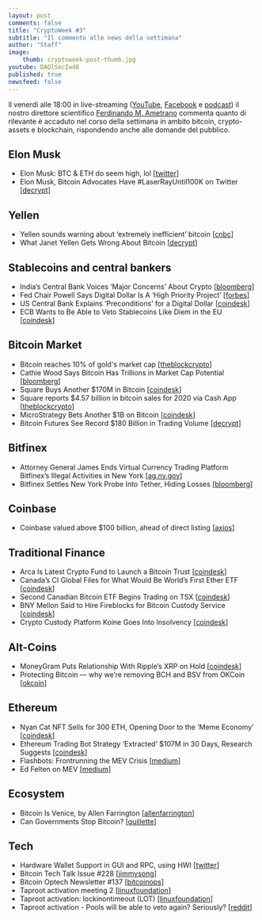 ```yaml
---
layout: post
comments: false
title: "CryptoWeek #3"
subtitle: "Il commento alle news della settimana" 
author: "Staff"
image:
    thumb: cryptoweek-post-thumb.jpg
youtube: DAQlSecIwd8
published: true
newsfeed: false
---
```


Il venerdì alle 18:00 in live-streaming
([YouTube](https://www.youtube.com/watch?v=6SVoSmLxNhM&list=PLTLa2tRY91LI9MN6-_ai0J6jTRcY8znDc&index=1),
[Facebook](https://www.facebook.com/DigitalGoldInstitute)
e [podcast](https://podcast.dgi.io/))
il nostro direttore scientifico [Ferdinando M. Ametrano](https://www.ametrano.net)
commenta quanto di rilevante è accaduto nel corso della settimana
in ambito bitcoin, crypto-assets e blockchain,
rispondendo anche alle domande del pubblico.

<div id="buzzsprout-player-8035698"></div><script src="https://www.buzzsprout.com/1686991/8035698-cryptoweek-3-26-febbraio-2021.js?container_id=buzzsprout-player-8035698&player=small" type="text/javascript" charset="utf-8"></script>

## Elon Musk

- Elon Musk: BTC & ETH do seem high, lol
  [[twitter](https://twitter.com/elonmusk/status/1363021091086561285?s=20)]
- Elon Musk, Bitcoin Advocates Have #LaserRayUntil100K on Twitter
  [[decrypt](https://decrypt.co/58302/elon-musk-bitcoin-advocates-have-laser-eyes-on-twitter-heres-why)]

## Yellen

- Yellen sounds warning about ‘extremely inefficient’ bitcoin
  [[cnbc](https://www.cnbc.com/2021/02/22/yellen-sounds-warning-about-extremely-inefficient-bitcoin.html)]
- What Janet Yellen Gets Wrong About Bitcoin
  [[decrypt](https://decrypt.co/58618/janet-yellen-wrong-about-bitcoin)]

## Stablecoins and central bankers

- India’s Central Bank Voices ‘Major Concerns’ About Crypto
  [[bloomberg](https://www.bloomberg.com/news/articles/2021-02-24/india-s-central-bank-says-it-has-major-concerns-about-crypto)]
- Fed Chair Powell Says Digital Dollar Is A ‘High Priority Project’
  [[forbes](https://www.forbes.com/sites/sarahhansen/2021/02/23/fed-chair-powell-says-digital-dollar-is-a-high-priority-project)]
- US Central Bank Explains ‘Preconditions’ for a Digital Dollar
  [[coindesk](https://www.coindesk.com/federal-reserve-digital-dollar-consultation)]
- ECB Wants to Be Able to Veto Stablecoins Like Diem in the EU
  [[coindesk](https://www.coindesk.com/ecb-wants-to-be-able-to-veto-stablecoins-like-diem-in-the-eu)]

## Bitcoin Market

- Bitcoin reaches 10% of gold's market cap
  [[theblockcrypto](https://www.theblockcrypto.com/linked/95583/bitcoin-gold-market-cap-new-high)]
- Cathie Wood Says Bitcoin Has Trillions in Market Cap Potential
  [[bloomberg](https://www.bloomberg.com/news/articles/2021-02-25/cathie-wood-says-bitcoin-has-trillions-in-market-cap-potential)]
- Square Buys Another $170M in Bitcoin 
  [[coindesk](https://www.coindesk.com/square-announces-additional-170m-bitcoin-buy)]
- Square reports $4.57 billion in bitcoin sales for 2020 via Cash App
  [[theblockcrypto](https://www.theblockcrypto.com/post/95882/square-bitcoin-2020-cash-app-results)]
- MicroStrategy Bets Another $1B on Bitcoin
  [[coindesk](https://www.coindesk.com/microstrategy-buys-billion-dollars-bitcoin)]
- Bitcoin Futures See Record $180 Billion in Trading Volume
  [[decrypt](https://decrypt.co/59303/bitcoin-futures-see-record-180-billion-in-trading-volume)]

## Bitfinex

- Attorney General James Ends Virtual Currency Trading Platform Bitfinex’s Illegal Activities in New York
  [[ag.ny.gov](https://ag.ny.gov/press-release/2021/attorney-general-james-ends-virtual-currency-trading-platform-bitfinexs-illegal)]
- Bitfinex Settles New York Probe Into Tether, Hiding Losses
  [[bloomberg](https://www.bloomberg.com/news/articles/2021-02-23/crypto-exchange-bitfinex-settles-with-new-york-to-end-probe)]

## Coinbase

- Coinbase valued above $100 billion, ahead of direct listing
  [[axios](https://www.axios.com/coinbase-valued-100-billion-direct-listing-9b43e316-7ff7-4f6a-a1db-4dc2481a93ee.html)]

## Traditional Finance

- Arca Is Latest Crypto Fund to Launch a Bitcoin Trust
  [[coindesk](https://www.coindesk.com/arca-launches-bitcoin-trust)]
- Canada’s CI Global Files for What Would Be World’s First Ether ETF
  [[coindesk](https://www.coindesk.com/canadas-ci-global-files-for-what-would-be-worlds-first-ether-etf)]
- Second Canadian Bitcoin ETF Begins Trading on TSX
  [[coindesk](https://www.coindesk.com/second-canadian-bitcoin-etf-begins-trading-on-tsx-today)]
- BNY Mellon Said to Hire Fireblocks for Bitcoin Custody Service
  [[coindesk](https://www.coindesk.com/bny-mellon-said-to-hire-fireblocks-for-bitcoin-custody-service)]
- Crypto Custody Platform Koine Goes Into Insolvency
  [[coindesk](https://www.coindesk.com/crypto-custody-platform-koine-goes-into-insolvency)]

## Alt-Coins

- MoneyGram Puts Relationship With Ripple’s XRP on Hold
  [[coindesk](https://www.coindesk.com/moneygram-puts-relationship-with-ripples-xrp-on-hold)]
- Protecting Bitcoin — why we’re removing BCH and BSV from OKCoin
  [[okcoin](https://blog.okcoin.com/2021/02/19/protecting-bitcoin-why-were-removing-bch-and-bsv-from-okcoin/)]

## Ethereum

- Nyan Cat NFT Sells for 300 ETH, Opening Door to the ‘Meme Economy’
  [[coindesk](https://www.coindesk.com/nyan-cat-nft-ethereum-meme)]
- Ethereum Trading Bot Strategy ‘Extracted’ $107M in 30 Days, Research Suggests
  [[coindesk](https://www.coindesk.com/ethereum-trading-bot-strategy-miner-extracted-value-research)]
- Flashbots: Frontrunning the MEV Crisis
  [[medium](https://medium.com/flashbots/frontrunning-the-mev-crisis-40629a613752)]
- Ed Felten on MEV
  [[medium](https://medium.com/@EdFelten)]

## Ecosystem

- Bitcoin Is Venice, by Allen Farrington
  [[allenfarrington](https://allenfarrington.medium.com/bitcoin-is-venice-8414dda42070)]
- Can Governments Stop Bitcoin?
  [[quillette](https://quillette.com/2021/02/21/can-governments-stop-bitcoin)]

## Tech

- Hardware Wallet Support in GUI and RPC, using HWI
  [[twitter](https://twitter.com/provoost/status/1364305306713542656?s=20)]
- Bitcoin Tech Talk Issue #228
  [[jimmysong](https://jimmysong.substack.com/p/the-bitcoinization-of-the-economy)]
- Bitcoin Optech Newsletter #137
  [[bitcoinops](https://bitcoinops.org/en/newsletters/2021/02/24/)]
- Taproot activation meeting 2
  [[linuxfoundation](https://lists.linuxfoundation.org/pipermail/bitcoin-dev/2021-February/018380.html)]
- Taproot activation: lockinontimeout (LOT)
  [[linuxfoundation](https://lists.linuxfoundation.org/pipermail/bitcoin-dev/2021-February/018425.html)]
- Taproot activation - Pools will be able to veto again? Seriously?
  [[reddit](https://old.reddit.com/r/Bitcoin/comments/lcjhl6/taproot_activation_pools_will_be_able_to_veto/gm2l02w/)]
